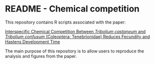 # README - Chemical competition

This repository contains R scripts associated with the paper:

[Interspecific Chemical Competition Between *Tribolium castaneum* and *Tribolium confusum* (Coleoptera: Tenebrionidae) Reduces Fecundity and Hastens Development Time](https://doi.org/10.1093/aesa/saaa001)

The main purpose of this repository is to allow users to reproduce the analysis and figures from the paper.
